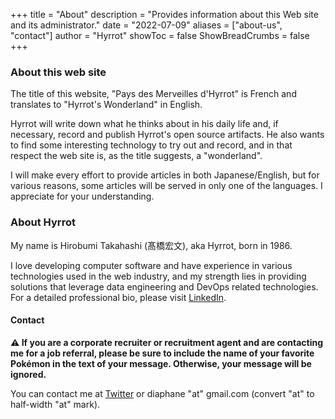 +++
title = "About"
description = "Provides information about this Web site and its administrator."
date = "2022-07-09"
aliases = ["about-us", "contact"]
author = "Hyrrot"
showToc = false
ShowBreadCrumbs = false
+++

### About this web site

The title of this website, "Pays des Merveilles d'Hyrrot" is French and translates to "Hyrrot's Wonderland" in English.

Hyrrot will write down what he thinks about in his daily life and, if necessary, record and publish Hyrrot's open source artifacts. He also wants to find some interesting technology to try out and record, and in that respect the web site is, as the title suggests, a "wonderland".

I will make every effort to provide articles in both Japanese/English, but for various reasons, some articles will be served in only one of the languages. I appreciate for your understanding.

### About Hyrrot

My name is Hirobumi Takahashi (髙橋宏文), aka Hyrrot, born in 1986.

I love developing computer software and have experience in various technologies used in the web industry, and my strength lies in providing solutions that leverage data engineering and DevOps related technologies. For a detailed professional bio, please visit [LinkedIn](https://www.linkedin.com/in/hirobumi-takahashi-7ba45538/).

#### Contact

**:warning: If you are a corporate recruiter or recruitment agent and are contacting me for a job referral, please be sure to include the name of your favorite Pokémon in the text of your message. Otherwise, your message will be ignored.**

You can contact me at [Twitter](https://www.twitter.com/hyrrot/) or diaphane "at" gmail.com (convert "at" to half-width "at" mark).
